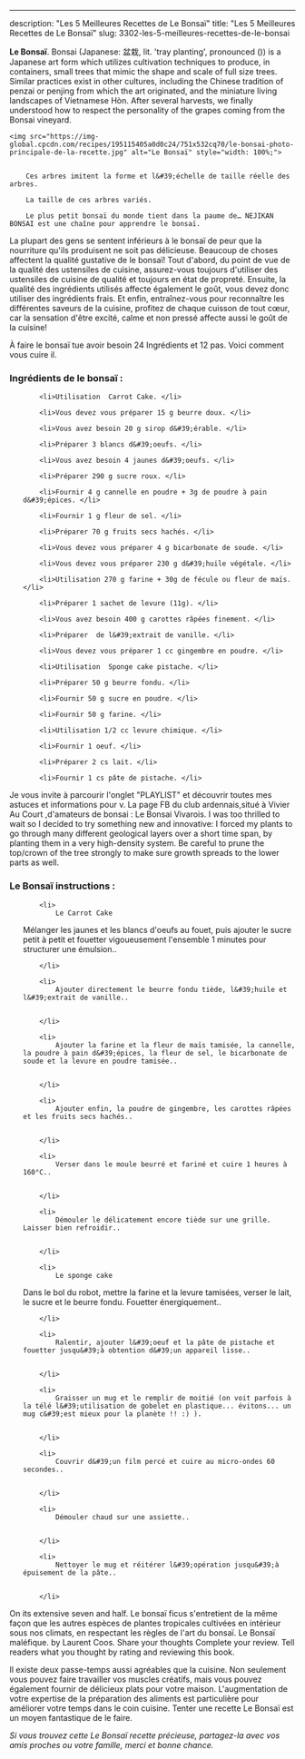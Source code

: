 ---
description: "Les 5 Meilleures Recettes de Le Bonsaï"
title: "Les 5 Meilleures Recettes de Le Bonsaï"
slug: 3302-les-5-meilleures-recettes-de-le-bonsai

<p>
	<strong>Le Bonsaï</strong>. 
	Bonsai (Japanese: 盆栽, lit. &#39;tray planting&#39;, pronounced ()) is a Japanese art form which utilizes cultivation techniques to produce, in containers, small trees that mimic the shape and scale of full size trees. Similar practices exist in other cultures, including the Chinese tradition of penzai or penjing from which the art originated, and the miniature living landscapes of Vietnamese Hòn. After several harvests, we finally understood how to respect the personality of the grapes coming from the Bonsai vineyard.
</p>
<p>
	
	<img src="https://img-global.cpcdn.com/recipes/195115405a0d0c24/751x532cq70/le-bonsai-photo-principale-de-la-recette.jpg" alt="Le Bonsaï" style="width: 100%;">
	
	
		Ces arbres imitent la forme et l&#39;échelle de taille réelle des arbres.
	
		La taille de ces arbres variés.
	
		Le plus petit bonsaï du monde tient dans la paume de… NEJIKAN BONSAI est une chaîne pour apprendre le bonsaï.
	
</p>

La plupart des gens se sentent inférieurs à le bonsaï de peur que la nourriture qu'ils produisent ne soit pas délicieuse. Beaucoup de choses affectent la qualité gustative de le bonsaï! Tout d'abord, du point de vue de la qualité des ustensiles de cuisine, assurez-vous toujours d'utiliser des ustensiles de cuisine de qualité et toujours en état de propreté. Ensuite, la qualité des ingrédients utilisés affecte également le goût, vous devez donc utiliser des ingrédients frais. Et enfin, entraînez-vous pour reconnaître les différentes saveurs de la cuisine, profitez de chaque cuisson de tout cœur, car la sensation d'être excité, calme et non pressé affecte aussi le goût de la cuisine!

<!--inarticleads1-->

À faire le bonsaï tue avoir besoin 24 Ingrédients et 12 pas. Voici comment vous cuire il.

<h3>Ingrédients de le bonsaï :</h3>

<ol>
	
		<li>Utilisation  Carrot Cake. </li>
	
		<li>Vous devez vous préparer 15 g beurre doux. </li>
	
		<li>Vous avez besoin 20 g sirop d&#39;érable. </li>
	
		<li>Préparer 3 blancs d&#39;oeufs. </li>
	
		<li>Vous avez besoin 4 jaunes d&#39;oeufs. </li>
	
		<li>Préparer 290 g sucre roux. </li>
	
		<li>Fournir 4 g cannelle en poudre + 3g de poudre à pain d&#39;épices. </li>
	
		<li>Fournir 1 g fleur de sel. </li>
	
		<li>Préparer 70 g fruits secs hachés. </li>
	
		<li>Vous devez vous préparer 4 g bicarbonate de soude. </li>
	
		<li>Vous devez vous préparer 230 g d&#39;huile végétale. </li>
	
		<li>Utilisation 270 g farine + 30g de fécule ou fleur de maïs. </li>
	
		<li>Préparer 1 sachet de levure (11g). </li>
	
		<li>Vous avez besoin 400 g carottes râpées finement. </li>
	
		<li>Préparer  de l&#39;extrait de vanille. </li>
	
		<li>Vous devez vous préparer 1 cc gingembre en poudre. </li>
	
		<li>Utilisation  Sponge cake pistache. </li>
	
		<li>Préparer 50 g beurre fondu. </li>
	
		<li>Fournir 50 g sucre en poudre. </li>
	
		<li>Fournir 50 g farine. </li>
	
		<li>Utilisation 1/2 cc levure chimique. </li>
	
		<li>Fournir 1 oeuf. </li>
	
		<li>Préparer 2 cs lait. </li>
	
		<li>Fournir 1 cs pâte de pistache. </li>
	
</ol>

Je vous invite à parcourir l&#39;onglet &#34;PLAYLIST&#34; et découvrir toutes mes astuces et informations pour v. La page FB du club ardennais,situé à Vivier Au Court ,d&#39;amateurs de bonsai : Le Bonsai Vivarois. I was too thrilled to wait so I decided to try something new and innovative: I forced my plants to go through many different geological layers over a short time span, by planting them in a very high-density system. Be careful to prune the top/crown of the tree strongly to make sure growth spreads to the lower parts as well. 

<!--inarticleads2-->

<h3>Le Bonsaï instructions :</h3>

<ol>
	
		<li>
			Le Carrot Cake 
Mélanger les jaunes et les blancs d&#39;oeufs au fouet, puis ajouter le sucre petit à petit et fouetter vigoueusement l&#39;ensemble 1 minutes pour structurer une émulsion..
			
			
		</li>
	
		<li>
			Ajouter directement le beurre fondu tiède, l&#39;huile et l&#39;extrait de vanille..
			
			
		</li>
	
		<li>
			Ajouter la farine et la fleur de maïs tamisée, la cannelle, la poudre à pain d&#39;épices, la fleur de sel, le bicarbonate de soude et la levure en poudre tamisée..
			
			
		</li>
	
		<li>
			Ajouter enfin, la poudre de gingembre, les carottes râpées et les fruits secs hachés..
			
			
		</li>
	
		<li>
			Verser dans le moule beurré et fariné et cuire 1 heures à 160°C..
			
			
		</li>
	
		<li>
			Démouler le délicatement encore tiède sur une grille. Laisser bien refroidir..
			
			
		</li>
	
		<li>
			Le sponge cake

Dans le bol du robot, mettre la farine et la levure tamisées, verser le lait, le sucre et le beurre fondu.
Fouetter énergiquement..
			
			
		</li>
	
		<li>
			Ralentir, ajouter l&#39;oeuf et la pâte de pistache et fouetter jusqu&#39;à obtention d&#39;un appareil lisse..
			
			
		</li>
	
		<li>
			Graisser un mug et le remplir de moitié (on voit parfois à la télé l&#39;utilisation de gobelet en plastique... évitons... un mug c&#39;est mieux pour la planète !! :) ).
			
			
		</li>
	
		<li>
			Couvrir d&#39;un film percé et cuire au micro-ondes 60 secondes..
			
			
		</li>
	
		<li>
			Démouler chaud sur une assiette..
			
			
		</li>
	
		<li>
			Nettoyer le mug et réitérer l&#39;opération jusqu&#39;à épuisement de la pâte..
			
			
		</li>
	
</ol>

On its extensive seven and half. Le bonsaï ficus s&#39;entretient de la même façon que les autres espèces de plantes tropicales cultivées en intérieur sous nos climats, en respectant les règles de l&#39;art du bonsaï. Le Bonsaï maléfique. by Laurent Coos. Share your thoughts Complete your review. Tell readers what you thought by rating and reviewing this book. 

<!--inarticleads1-->

<p>
Il existe deux passe-temps aussi agréables que la cuisine. Non seulement vous pouvez faire travailler vos muscles créatifs, mais vous pouvez également fournir de délicieux plats pour votre maison. L'augmentation de votre expertise de la préparation des aliments est particulière pour améliorer votre temps dans le coin cuisine. Tenter une recette Le Bonsaï est un moyen fantastique de le faire.
</p>

<p>
<i>Si vous trouvez cette Le Bonsaï recette précieuse, partagez-la avec vos amis proches ou votre famille, merci et bonne chance.</i>
</p>
